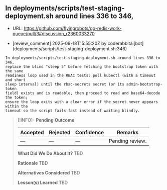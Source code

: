 ## In deployments/scripts/test-staging-deployment.sh around lines 336 to 346,

- URL: https://github.com/flyingrobots/go-redis-work-queue/pull/3#discussion_r2360033270

- [review_comment] 2025-09-18T15:55:20Z by coderabbitai[bot] (deployments/scripts/test-staging-deployment.sh:346)

```text
In deployments/scripts/test-staging-deployment.sh around lines 336 to 346,
replace the blind "sleep 5" before fetching the bootstrap token with the same
readiness loop used in the RBAC tests: poll kubectl (with a timeout and short
sleep interval) until the rbac-secrets secret (or its admin-bootstrap-token
field) exists and is readable, then proceed to read and base64-decode the token;
ensure the loop exits with a clear error if the secret never appears within the
timeout so the script fails fast instead of waiting blindly.
```

> [!INFO]- **Pending**
> **Outcome**
> 
> | Accepted | Rejected | Confidence | Remarks |
> |----------|----------|------------|---------|
> | — | — | — | Pending review. |
>
> **What Did We Do About It?**
> TBD
>
> **Rationale**
> TBD
>
> **Alternatives Considered**
> TBD
>
> **Lesson(s) Learned**
> TBD
